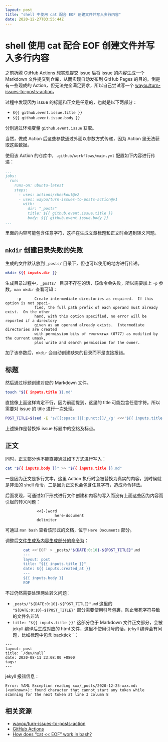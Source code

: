 ```yaml
---
layout: post
title: "shell 中使用 cat 配合 EOF 创建文件并写入多行内容"
date: 2020-12-27T03:55:44Z
---
```

# shell 使用 cat 配合 EOF 创建文件并写入多行内容

之前折腾 GtiHub Actions 想实现提交 issue 后将 issue 的内容生成一个 Markdown 文件提交到仓库，从而实现自动发布到 GitHub Pages 的目的。倒是有一些现成的 Action，但无法完全满足要求，所以自己尝试写一个 [wayou/turn-issues-to-posts-action](https://github.com/wayou/turn-issues-to-posts-action)。

过程中发现因为 issue 的标题和正文是任意的，也就是以下两部分：

- `${{ github.event.issue.title }}`
- `${{ github.event.issue.body }}`

分别通过环境变量 `github.event.issue` 获取。

当然，做成 Action 后这些参数通过外面以参数方式传递，因为 Action 里无法获取这些数据。

使用该 Action 的仓库中，`.github/workflows/main.yml` 配置如下内容进行传递：

```yaml
...
jobs:
  run:
    runs-on: ubuntu-latest
    steps:
      - uses: actions/checkout@v2
      - uses: wayou/turn-issues-to-posts-action@v1
        with:
          dir: "_posts"
          title: ${{ github.event.issue.title }}
          body: ${{ github.event.issue.body }}
...
```

里面的内容可能包含任意字符，这样在生成文章标题和正文时会遇到转义问题。

## `mkdir` 创建目录失败的失败

生成的文件默认放到 `_posts/` 目录下，但也可以使用的地方进行传递。

```sh
mkdir ${{ inputs.dir }}
```

生成目录过程中，`_posts/ ` 目录不存在的话，该命令会失败，所以需要加上 `-p` 参数。`man mkdir` 查看可知：

```
     -p      Create intermediate directories as required.  If this option is not speci-
             fied, the full path prefix of each operand must already exist.  On the other
             hand, with this option specified, no error will be reported if a directory
             given as an operand already exists.  Intermediate directories are created
             with permission bits of rwxrwxrwx (0777) as modified by the current umask,
             plus write and search permission for the owner.
```

加了该参数后，`mkdir` 会自动创建缺失的目录而不是直接报错。

## 标题

然后通过标题创建对应的 Markdown 文件。

```sh
touch "${{ inputs.title }}.md"
```

直接像上面这样肯定不行，因为前面提到，这里的 title 可能包含任意字符。所以需要对 issue 的 title 进行一次处理。

```sh
POST_TITLE=$(sed -E 's/[[:space:]|[:punct:]]/_/g' <<<'${{ inputs.title }}')

```

上述操作是替换掉 issue 标题中的空格及标点。

## 正文

同时，正文部分也不能直接通过如下方式进行写入：

```sh
cat "${{ inputs.body }}" >> "${{ inputs.title }}.md"
```

一是因为正文是多行文本，这里 Action 执行时会被替换为真实的内容，到时候就是非法的 shell 命令，二是因为正文也会包含任意字符，造成命令非法。

后面发现，可通过如下形式进行文件创建和内容的写入而没有上面这些因为内容而引起的转义问题：

```
              <<[-]word
                      here-document
              delimiter
```

可通过 `man bash` 查看该形式的文档，位于 `Here Documents` 部分。

调整后[文件生成及内容生成部分的命令为](https://github.com/wayou/turn-issues-to-posts-action/blob/master/action.yml#L43)：

```sh
        cat <<'EOF' > _posts/"${DATE:0:10}-${POST_TITLE}".md
        ---
        layout: post
        title: "${{ inputs.title }}"
        date: ${{ inputs.created_at }}
        ---
        ${{ inputs.body }}
        EOF
```

不过仍然需要处理两处转义问题：

- `_posts/"${DATE:0:10}-${POST_TITLE}".md` 这里的 `"${DATE:0:10}-${POST_TITLE}"` 部分需要使用引号包裹，防止我死字符导致的文件名非法
- `title: "${{ inputs.title }}"` 这部分位于 Markdown 文件正文部分，会被 jekyll 编译后生成对应的 html 文件，这里不使用引号的话，jekyll 编译会有问题，比如标题中包含 backtick <code>`</code>：

```
---
layout: post
title: `/dev/null`
date: 2020-08-11 23:08:00 +0800
tags: 
---
```

jekyll 报错信息：

```
Error: YAML Exception reading xxx/_posts/2020-12-25-xxx.md: (<unknown>): found character that cannot start any token while scanning for the next token at line 3 column 8
```

## 相关资源

- [wayou/turn-issues-to-posts-action](https://github.com/wayou/turn-issues-to-posts-action)
- [GitHub Actions](https://docs.github.com/en/free-pro-team@latest/actions)
- [How does “cat << EOF” work in bash?](https://stackoverflow.com/questions/2500436/how-does-cat-eof-work-in-bash)

